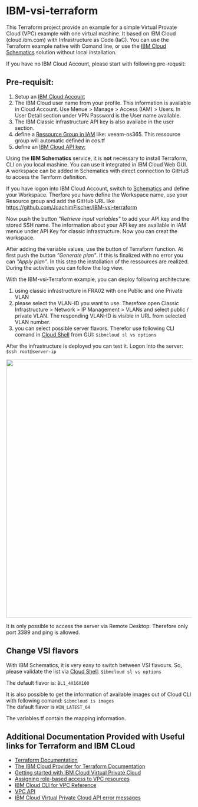 # IBM-vsi-terraform

This Terraform project provide an example for a simple Virtual Provate Cloud (VPC) example with one virtual mashine. It based on IBM Cloud (cloud.ibm.com) with Infrastructure as Code (IaC). You can use the Terraform example native with Comand line, or use the [IBM Cloud Schematics](https://cloud.ibm.com/schematics/overview) solution without local installation.

If you have no IBM Cloud Account, please start with following pre-requsit:

## Pre-requisit:
1. Setup an [IBM Cloud Account](https://cloud.IBM.com/)
2. The IBM Cloud user name from your profile. This information is available in Cloud Account. Use Menue > Manage > Access (IAM) > Users. In User Detail section under VPN Password is the User name available.
3. The IBM Classic infrastructure API key is also availabe in the user section.
4. define a [Ressource Group in IAM](https://cloud.ibm.com/account/resource-groups/) like: veeam-os365. This ressource group will automatic defined in cos.tf
5. define an [IBM Cloud API key:](https://cloud.ibm.com/iam/apikeys/)

Using the **IBM Schematics** service, it is **not** necessary to install Terraform, CLI on you local mashine. You can use it integrated in IBM Cloud Web GUI. A workspace can be added in Schematics with direct connection to GitHuB to access the Terrform definition.

If you have logon into IBM Cloud Account, switch to [Schematics](https://cloud.ibm.com/schematics/overview) and define your Workspace. Therfore you have define the Workspace name, use your Resource group and add the GitHub URL like https://github.com/JoachimFischer/IBM-vsi-terraform

Now push the button *"Retrieve input variables"* to add your API key and the stored SSH name. The information about your API key are available in IAM menue under API Key for classic infrastructure. Now you can creat the workspace.


After adding the variable values, use the button of Terraform function. At first push the button *"Generate plan"*. If this is finalized with no error you can *"Apply plan"*. In this step the installation of the ressources are realized. During the activities you can follow the log view.

With the  IBM-vsi-Terraform example, you can deploy following architecture:
1. using classic infrastructure in FRA02 with one Public and one Private VLAN
2. please select the VLAN-ID you want to use. Therefore open Classic Infrastructure > Network > IP Management > VLANs and select public / private VLAN. The responding VLAN-ID is visible in URL from selected VLAN number.
3. you can select possible server flavors. Therefor use following CLI comand in [Cloud Shell](https://cloud.ibm.com/shell) from GUI: ``$ibmcloud sl vs options``


After the infrastructure is deployed you can test it. Logon into the server: ``$ssh root@server-ip``

<img src="https://github.com/JoachimFischer/IBM-vsi-terraform/tree/master/Images/veeam-os365.png" width="700">

It is only possible to access the server via Remote Desktop. Therefore only port 3389 and ping is allowed.

## Change VSI flavors
With IBM Schematics, it is very easy to switch between VSI flavours. So, please validate the list via [Cloud Shell](https://cloud.ibm.com/shell): 
``$ibmcloud sl vs options``

The default flavor is: ``BL1_4X16X100``

It is also possible to get the information of available images out of Cloud CLI with following comand: 
``$ibmcloud is images``   
The dafault flavor is ``WIN_LATEST_64``

The variables.tf contain the mapping information.


## Additional Documentation Provided with Useful links for Terraform and IBM CLoud 
- [Terraform Documentation](https://www.terraform.io/docs/index.html)
- [The IBM Cloud Provider for Terraform Documentation](https://ibm-cloud.github.io/tf-ibm-docs/index.html)
- [Getting started with IBM Cloud Virtual Private Cloud](https://cloud.ibm.com/docs/vpc-on-classic?topic=vpc-on-classic-getting-started)
- [Assigning role-based access to VPC resources](https://cloud.ibm.com/docs/vpc-on-classic?topic=vpc-on-classic-assigning-role-based-access-to-vpc-resources)
- [IBM Cloud CLI for VPC Reference](https://cloud.ibm.com/docs/vpc-on-classic?topic=vpc-infrastructure-cli-plugin-vpc-reference)
- [VPC API](https://cloud.ibm.com/apidocs/vpc-on-classic)
- [IBM Cloud Virtual Private Cloud API error messages](https://cloud.ibm.com/docs/vpc-on-classic?topic=vpc-on-classic-rias-error-messages)


